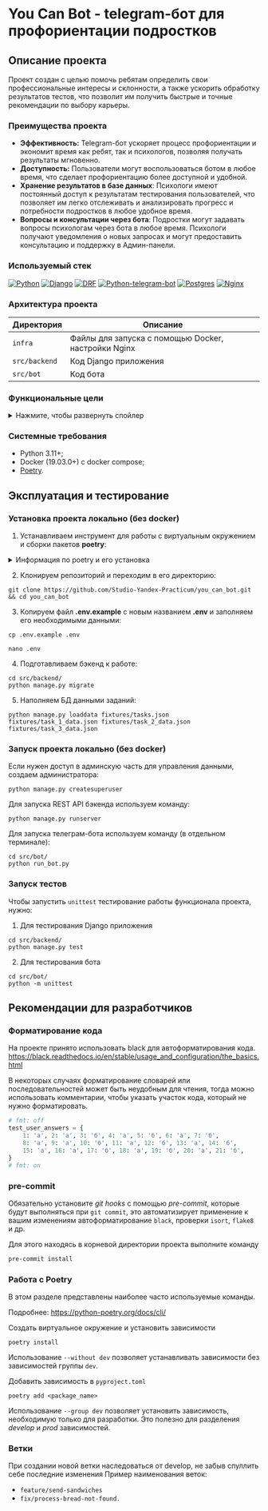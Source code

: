 # You Can Bot - telegram-бот для профориентации подростков

## Описание проекта<a name="description"></a>
Проект создан с целью помочь ребятам определить свои профессиональные интересы и склонности, а также ускорить обработку результатов тестов, что позволит им получить быстрые и точные рекомендации по выбору карьеры.

### Преимущества проекта<a name="advantages"></a>

- **Эффективность:** Telegram-бот ускоряет процесс профориентации и экономит время как ребят, так и психологов, позволяя получать результаты мгновенно.
- **Доступность:** Пользователи могут воспользоваться ботом в любое время, что сделает профориентацию более доступной и удобной.
- **Хранение результатов в базе данных**: Психологи имеют постоянный доступ к результатам тестирования пользователей, что позволяет им легко отслеживать и анализировать прогресс и потребности подростков в любое удобное время.
- **Вопросы и консультации через бота**: Подростки могут задавать вопросы психологам через бота в любое время. Психологи получают уведомления о новых запросах и могут предоставить консультацию и поддержку в Админ-панели.

### Используемый стек<a name="stack"></a>

[![Python][Python-badge]][Python-url]
[![Django][Django-badge]][Django-url]
[![DRF][DRF-badge]][DRF-url]
[![Python-telegram-bot][Python-telegram-bot-badge]][Python-telegram-bot-url]
[![Postgres][Postgres-badge]][Postgres-url]
[![Nginx][Nginx-badge]][Nginx-url]

### Архитектура проекта<a name="architecture"></a>

| Директория    | Описание                                                |
|---------------|---------------------------------------------------------|
| `infra`       | Файлы для запуска с помощью Docker, настройки Nginx     |
| `src/backend` | Код Django приложения                                   |
| `src/bot`     | Код бота                                                |

### Функциональные цели<a name="goals"></a>
<details>
  <summary>Нажмите, чтобы развернуть спойлер</summary>

- [ ] Доступ к тестированию только при регистрации в ЛК
- [ ] Отправка отформатированных сообщений с вопросами пользователю
- [ ] Автоматическая интерпретация результатов 8 заданий
  - [X] Задания 1-3
  - [ ] Задания 4-8
- [ ] Отправка расшифровок по профессиональным направлениям на основе результатов тестов
- [ ] Меню с возможностью просмотра списка заданий и расшифровок к ним
- [ ] Возможность через кнопку меню задать вопрос психологу
- [ ] Просмотр результата тестов в админ-панели
- [ ] Возможность ответить на вопрос подростка в админ-панели
- [ ] Уведомление психолога в telegram о том, что ему пришёл вопрос от подростка
- [ ] Тестирование API Django приложения
- [ ] Описание deploy workflow, docker образа, docker-compose, настройка nginx

</details>

### Системные требования
- Python 3.11+;
- Docker (19.03.0+) c docker compose;
- [Poetry](https://python-poetry.org/docs/#installing-with-the-official-installer).


## Эксплуатация и тестирование<a name="usage-and-testing"></a>

### Установка проекта локально (без docker)<a name="local-install"></a>

1. Устанавливаем инструмент для работы с виртуальным окружением и сборки пакетов **poetry**:

<details>
  <summary>Информация по poetry и его установка</summary>
<br>

**Poetry** - это инструмент для управления зависимостями и виртуальными окружениями, также может использоваться для сборки пакетов. В этом проекте Poetry необходим для дальнейшей разработки приложения, его установка <b>обязательна</b>.<br>

  <details>
    <summary>Как скачать и установить?</summary>

### Установка<a name="install"></a>

1. Установите poetry следуя [инструкции с официального сайта](https://python-poetry.org/docs/#installation).
2. После установки перезапустите оболочку и введите команду
```SHELL
poetry --version
```
3. Если установка прошла успешно, вы получите ответ в формате
```SHELL
Poetry (version 1.2.0)
```

<table><thead><tr><td>ℹ️</td><td>
  Опционально: измените конфигурацию poetry<br>
  <code>poetry config virtualenvs.in-project true</code><br>
  Выполнение данной команды необходимо для создания виртуального окружения в папке проекта.<br>
</td></tr></thead></table>

4. Создадим виртуальное окружение нашего проекта с
помощью команды:
```SHELL
poetry install
```
Результатом выполнения команды станет создание в корне проекта папки .venv.
Зависимости для создания окружения берутся из файлов poetry.lock (приоритетнее)
и pyproject.toml

Для добавления новой зависимости в окружение необходимо выполнить команду
```SHELL
poetry add <package_name>
```
_Пример использования:_
```SHELL
poetry add starlette
```
Также poetry позволяет разделять зависимости необходимые для разработки, от
основных.
Для добавления зависимости необходимой для разработки и тестирования необходимо
добавить флаг ***--group dev***
```SHELL
poetry add <package_name> --group dev
```
_Пример использования:_
```SHELL
poetry add pytest --group dev
```
  </details>
  <details>
    <summary>Порядок работы после настройки</summary>
<br>

Чтобы активировать виртуальное окружение, введите команду:
```SHELL
poetry shell
```
Существует возможность запуска скриптов и команд с помощью команды без
активации окружения:
```SHELL
poetry run <script_name>.py
```
_Примеры:_
```SHELL
poetry run python script_name>.py
poetry run pytest
poetry run black
```
Порядок работы в оболочке не меняется. Пример команды для Win:
```SHELL
python src/run_bot.py
```
Доступен стандартный метод работы с активацией окружения в терминале с помощью команд, если использовали virtualenvs.in-project true:

Для WINDOWS:
```SHELL
source .venv/Scripts/activate
```
Для UNIX:
```SHELL
source .venv/bin/activate
```
  </details>
</details>

2. Клонируем репозиторий и переходим в его директорию:

```shell
git clone https://github.com/Studio-Yandex-Practicum/you_can_bot.git && cd you_can_bot
```

3. Копируем файл **.env.example** с новым названием **.env** и заполняем его необходимыми данными:

```shell
cp .env.example .env
```
```shell
nano .env
```

4. Подготавливаем бэкенд к работе:

```shell
cd src/backend/
python manage.py migrate
```
5. Наполняем БД данными заданий:

```shell
python manage.py loaddata fixtures/tasks.json fixtures/task_1_data.json fixtures/task_2_data.json fixtures/task_3_data.json
```

### Запуск проекта локально (без docker)<a name="local-run"></a>

Если нужен доступ в админскую часть для управления данными, создаем администратора:

```shell
python manage.py createsuperuser
```

Для запуска REST API бэкенда используем команду:

```shell
python manage.py runserver
```

Для запуска телеграм-бота используем команду (в отдельном терминале):
```shell
cd src/bot/
python run_bot.py
```

### Запуск тестов<a name="tests"></a>

Чтобы запустить `unittest` тестирование работы функционала проекта, нужно:
1. Для тестирования Django приложения
```SHELL
cd src/backend/
python manage.py test
```
2. Для тестирования бота
```SHELL
cd src/bot/
python -m unittest
```

## Рекомендации для разработчиков<a name="development"></a>

### Форматирование кода<a name="formatting"></a>

На проекте принято использовать black для автоформатирования кода.
https://black.readthedocs.io/en/stable/usage_and_configuration/the_basics.html

В некоторых случаях форматирование словарей или последовательностей может быть неудобным для чтения, тогда можно использовать комментарии, чтобы указать участок кода, который не нужно форматировать.
```Python
# fmt: off
test_user_answers = {
    1: 'а', 2: 'а', 3: 'б', 4: 'а', 5: 'б', 6: 'а', 7: 'б',
    8: 'а', 9: 'а', 10: 'б', 11: 'а', 12: 'б', 13: 'а', 14: 'б',
    15: 'а', 16: 'а', 17: 'б', 18: 'а', 19: 'б', 20: 'а', 21: 'б',
}
# fmt: on
```

### pre-commit<a name="pre-commit"></a>

Обязательно установите _git hooks_ с помощью _pre-commit_, которые будут выполняться при `git commit`, это автоматизирует применение к вашим изменениям автоформатирование `black`, проверки `isort`, `flake8` и др.

Для этого находясь в корневой директории проекта выполните команду
```BASH
pre-commit install
```

### Работа с Poetry<a name="poetry"></a>

В этом разделе представлены наиболее часто используемые команды.

Подробнее: https://python-poetry.org/docs/cli/

Создать виртуальное окружение и установить зависимости

```
poetry install
```
Использование `--without dev` позволяет устанавливать зависимости без зависимостей группы `dev`.

Добавить зависимость в `pyproject.toml`

```
poetry add <package_name>
```

Использование `--group dev` позволяет установить зависимость, необходимую только для разработки. Это полезно для
разделения _develop_ и _prod_ зависимостей.

### Ветки<a name="branches"></a>

При создании новой ветки наследоваться от develop, не забыв спуллить себе последние изменения
Пример наименования веток:
   - `feature/send-sandwiches`
   - `fix/process-bread-not-found.`

<!-- MARKDOWN LINKS & BADGES -->

[Python-url]: https://www.python.org/

[Python-badge]: https://img.shields.io/badge/Python-376f9f?style=for-the-badge&logo=python&logoColor=white

[Django-url]: https://github.com/django/django

[Django-badge]: https://img.shields.io/badge/Django-0c4b33?style=for-the-badge&logo=django&logoColor=white

[DRF-url]: https://github.com/encode/django-rest-framework

[DRF-badge]: https://img.shields.io/badge/DRF-a30000?style=for-the-badge

[Python-telegram-bot-url]: https://github.com/python-telegram-bot/python-telegram-bot

[Python-telegram-bot-badge]: https://img.shields.io/badge/python--telegram--bot-4b8bbe?style=for-the-badge

[Postgres-url]: https://www.postgresql.org/

[Postgres-badge]: https://img.shields.io/badge/postgres-306189?style=for-the-badge&logo=postgresql&logoColor=white

[Nginx-url]: https://nginx.org

[Nginx-badge]: https://img.shields.io/badge/nginx-009900?style=for-the-badge&logo=nginx&logoColor=white
